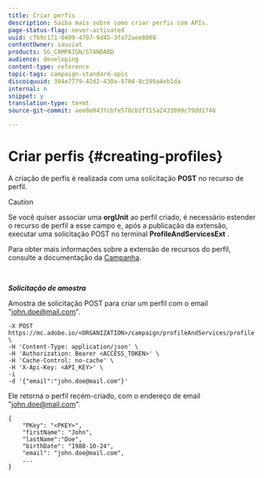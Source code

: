 ```yaml
---
title: Criar perfis
description: Saiba mais sobre como criar perfis com APIs.
page-status-flag: never-activated
uuid: c7b9c171-0409-4707-9d45-3fa72aee8008
contentOwner: sauviat
products: SG_CAMPAIGN/STANDARD
audience: developing
content-type: reference
topic-tags: campaign-standard-apis
discoiquuid: 304e7779-42d2-430a-9704-8c599a4eb1da
internal: n
snippet: y
translation-type: tm+mt
source-git-commit: aee0e0437cbfe578cb2f715a2433099c79dd1748

---
```



# Criar perfis {#creating-profiles}

A criação de perfis é realizada com uma solicitação **POST** no recurso de perfil.

>[!CAUTION]
>
>Se você quiser associar uma <b>orgUnit</b> ao perfil criado, é necessário estender o recurso de perfil a esse campo e, após a publicação da extensão, executar uma solicitação POST no terminal <b>ProfileAndServicesExt</b> .
>
>Para obter mais informações sobre a extensão de recursos do perfil, consulte a documentação da <a href="https://helpx.adobe.com/campaign/standard/administration/using/organizational-units.html#partitioning-profiles">Campanha</a>.

<br/>

***Solicitação de amostra***

Amostra de solicitação POST para criar um perfil com o email "john.doe@mail.com".

```
-X POST https://mc.adobe.io/<ORGANIZATION>/campaign/profileAndServices/profile \
-H 'Content-Type: application/json' \
-H 'Authorization: Bearer <ACCESS_TOKEN>' \
-H 'Cache-Control: no-cache' \
-H 'X-Api-Key: <API_KEY>' \
-i
-d '{"email":"john.doe@mail.com"}'
```

Ele retorna o perfil recém-criado, com o endereço de email "john.doe@mail.com".

```
{
    "PKey": "<PKEY>",
    "firstName": "John",
    "lastName":"Doe",
    "birthDate": "1980-10-24",
    "email": "john.doe@mail.com",
    ...
}
```
